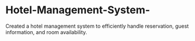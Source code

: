 # Hotel-Management-System-
Created a hotel management system to efficiently handle reservation, guest information, and room availability.
